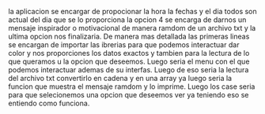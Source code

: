 la aplicacion se encargar de propocionar la hora la fechas y el dia todos son actual del dia que se lo proporciona 
la opcion 4 se encarga de darnos un mensaje inspirador o motivacional de manera ramdom de un archivo txt
y la ultima opcion nos finalizaria.
De manera mas detallada las primeras lineas se encargan de importar las ibrerias para que podemos interactuar  dar color y nos proporciones
los datos exactos y tambien para la lectura de lo que queramos u la opcion que deseemos.
Luego seria el menu con el que podemos interactuar ademas de su interfas. 
Luego de eso seria la lectura del archivo txt convertirlo en cadena y en una array ya luego seria la funcion que
muestra el mensaje ramdom y lo imprime.
Luego los case seria para que selecionemos una opcion que deseemos ver ya teniendo eso se entiendo como funciona.
